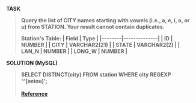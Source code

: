 [comment]: <> (Written: 23-Mar-2020)

<b>TASK<b>
> Query the list of CITY names starting with vowels (i.e., a, e, i, o, or u) from STATION. Your result cannot contain duplicates.
>
> Station's Table: 
> | Field  | Type         |
> |--------|--------------|
> | ID     | NUMBER       |
> | CITY   | VARCHAR2(21) |
> | STATE  | VARCHAR2(2)  |
> | LAN_N  | NUMBER       |
> | LONG_W | NUMBER       |

<b>SOLUTION (MySQL)</b>
> SELECT DISTINCT(city) FROM station WHERE city REGEXP '^[aeiou]';<br><br>
> [Reference](https://www.tutorialspoint.com/mysql/mysql-regexps.htm)
